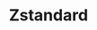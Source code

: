 ---
git: https://github.com/facebook/zstd
logohandle: facebook_zstd
sort: zstandard
tags:
- facebook
title: Zstandard
website: https://facebook.github.io/zstd/
---